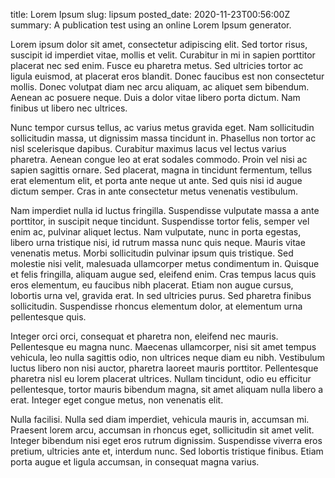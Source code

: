 title: Lorem Ipsum
slug: lipsum
posted_date: 2020-11-23T00:56:00Z
summary: A publication test using an online Lorem Ipsum generator.

Lorem ipsum dolor sit amet, consectetur adipiscing elit. Sed tortor risus, suscipit id imperdiet vitae, mollis et velit. Curabitur in mi in sapien porttitor placerat nec sed enim. Fusce eu pharetra metus. Sed ultricies tortor ac ligula euismod, at placerat eros blandit. Donec faucibus est non consectetur mollis. Donec volutpat diam nec arcu aliquam, ac aliquet sem bibendum. Aenean ac posuere neque. Duis a dolor vitae libero porta dictum. Nam finibus ut libero nec ultrices.

Nunc tempor cursus tellus, ac varius metus gravida eget. Nam sollicitudin sollicitudin massa, ut dignissim massa tincidunt in. Phasellus non tortor ac nisl scelerisque dapibus. Curabitur maximus lacus vel lectus varius pharetra. Aenean congue leo at erat sodales commodo. Proin vel nisi ac sapien sagittis ornare. Sed placerat, magna in tincidunt fermentum, tellus erat elementum elit, et porta ante neque ut ante. Sed quis nisi id augue dictum semper. Cras in ante consectetur metus venenatis vestibulum.

Nam imperdiet nulla id luctus fringilla. Suspendisse vulputate massa a ante porttitor, in suscipit neque tincidunt. Suspendisse tortor felis, semper vel enim ac, pulvinar aliquet lectus. Nam vulputate, nunc in porta egestas, libero urna tristique nisi, id rutrum massa nunc quis neque. Mauris vitae venenatis metus. Morbi sollicitudin pulvinar ipsum quis tristique. Sed molestie nisi velit, malesuada ullamcorper metus condimentum in. Quisque et felis fringilla, aliquam augue sed, eleifend enim. Cras tempus lacus quis eros elementum, eu faucibus nibh placerat. Etiam non augue cursus, lobortis urna vel, gravida erat. In sed ultricies purus. Sed pharetra finibus sollicitudin. Suspendisse rhoncus elementum dolor, at elementum urna pellentesque quis.

Integer orci orci, consequat et pharetra non, eleifend nec mauris. Pellentesque eu magna nunc. Maecenas ullamcorper, nisi sit amet tempus vehicula, leo nulla sagittis odio, non ultrices neque diam eu nibh. Vestibulum luctus libero non nisi auctor, pharetra laoreet mauris porttitor. Pellentesque pharetra nisl eu lorem placerat ultrices. Nullam tincidunt, odio eu efficitur pellentesque, tortor mauris bibendum magna, sit amet aliquam nulla libero a erat. Integer eget congue metus, non venenatis elit.

Nulla facilisi. Nulla sed diam imperdiet, vehicula mauris in, accumsan mi. Praesent lorem arcu, accumsan in rhoncus eget, sollicitudin sit amet velit. Integer bibendum nisi eget eros rutrum dignissim. Suspendisse viverra eros pretium, ultricies ante et, interdum nunc. Sed lobortis tristique finibus. Etiam porta augue et ligula accumsan, in consequat magna varius.